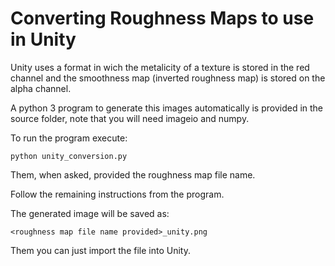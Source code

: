 # Converting Roughness Maps to use in Unity

Unity uses a format in wich the metalicity of a texture is stored in the red channel and the smoothness map (inverted roughness map) is stored on the alpha channel.

A python 3 program to generate this images automatically is provided in the source folder, note that you will need imageio and numpy.

To run the program execute:

    python unity_conversion.py

Them, when asked, provided the roughness map file name.

Follow the remaining instructions from the program.

The generated image will be saved as:

    <roughness map file name provided>_unity.png

Them you can just import the file into Unity.
